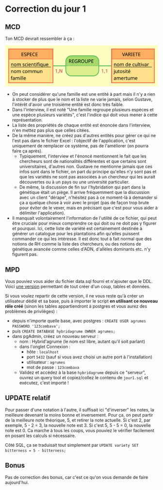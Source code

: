 # Correction du jour 1

## MCD

Ton MCD devrait ressembler à ça :

![](./hybridagrume.svg)

- On peut considérer qu'une famille est une entité à part mais il n'y a rien à stocker de plus que le nom et la liste ne varie jamais, selon Gustave, l'intérêt d'avoir une troisième entité est donc très faible.
- Dans l'interview, il est noté "Une famille regroupe plusieurs espèces et une espèce plusieurs variétés", c'est l'indice qui doit vous mener à cette représentation.
- La liste des propriétés de chaque entité est énoncée dans l'interview, n'en mettez pas plus que celles citées.
- De la même manière, ne créez pas d'autres entités pour gérer ce qui ne l'est pas dans le fichier Excel : l'objectif de l'application, c'est uniquement de remplacer ce système, pas de l'améliorer (on pourra faire ça après).
  - Typiquement, l'interview et l'énoncé mentionnent le fait que les chercheurs sont de nationalités différentes et que certains sont universitaires, d'autres non. Gustave ne mentionne jamais que ces infos sont dans le fichier, on part du principe qu'elles n'y sont pas et que les variétés ne sont pas associées à un chercheur qui les aurait découvertes ou à un pays ou une université particulier.
  - De même, la discussion de fin sur l'hybridation qui part dans la génétique était un piège. Il arrive fréquemment que la discussion avec un client "dérape", n'hésitez pas à ce moment-là à demander si ça a quelque chose à voir avec le projet (pas de façon trop brute pour éviter de le vexer, mais en précisant que c'est pour vous aider à délimiter l'application).
- Il manquait volontairement l'information de l'utilité de ce fichier, qui peut être cruciale pour mieux comprendre ce qui doit ou ne doit pas y figurer et pourquoi. Ici, cette liste de variété est certainement destinée à générer un catalogue pour les plantations afin qu'elles puissent commander ce qui les intéresse. Il est donc tout à fait normal que des notions de RH comme la liste des chercheurs, ou des notions de génétique avancée comme celles d'ADN, d'allèles dominants etc. n'y figurent pas.

## MPD

Vous pouviez vous aider du fichier data.sql fourni et n'ajouter que le DDL. Voici [une version](./jour1.sql) permettant de tout créer d'un coup, tables et données.

Si vous voulez repartir de cette version, il ne vous reste qu'à créer un utilisateur dédié et sa base, puis à importer le script **en utilisant ce nouveau rôle créé** (sinon les tables appartiendront à postgres et vous aurez des problèmes de privilèges) :
- depuis n'importe quelle base, avec postgres : `CREATE USER agrumes PASSWORD '123combava';`
- puis `CREATE DATABASE hybridagrume OWNER agrumes;`
- dans pgAdmin, créez un nouveau serveur :
  - nom : Hybrid'agrume (le nom est libre, autant qu'il soit parlant)
  - dans l'onglet Connexion :
    - hôte : `localhost`
    - port `5432` (sauf si vous avez choisi un autre port à l'installation)
    - utilisateur : `agrumes`
    - mot de passe : `123combava`
  - Validez et accédez à la base `hybridagrume` depuis ce "serveur", ouvrez un query tool et copiez/collez le contenu de `jour1.sql` et exécutez, c'est importé !

## UPDATE relatif

Pour passer d'une notation à l'autre, il suffisait ici "d'inverser" les notes, la meilleure devenant la moins bonne et inversement. Pour ça, on peut partir de la meilleure note théorique, 5, et retirer la note actuelle. Si c'est 2, par exemple, 5 - 2 = 3, la nouvelle note est 3. Si c'est 5, 5 - 5 = 0, la nouvelle note est 0. Ca marche à tous les coups, vous pouviez le vérifier facilement en posant les calculs si nécessaire.

Côté SQL, ça se traduisait tout simplement par `UPDATE variety SET bitterness = 5 - bitterness;`

## Bonus

Pas de correction des bonus, car c'est ce qu'on vous demande de faire aujourd'hui.
